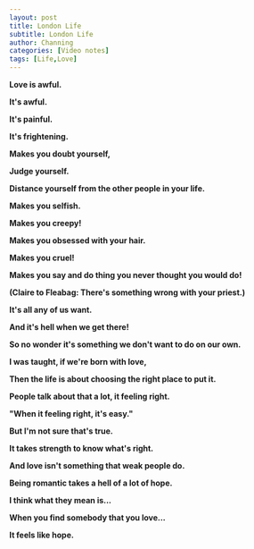```yaml
---
layout: post
title: London Life
subtitle: London Life
author: Channing
categories: [Video notes]
tags: [Life,Love]
---
```


**Love is awful.**

**It's awful.**

**It's painful.**

**It's frightening.**

**Makes you doubt yourself,**

**Judge yourself.**

**Distance yourself from the other people in your life.**

**Makes you selfish.**

**Makes you creepy!**

**Makes you obsessed with your hair.**

**Makes you cruel!**

**Makes you say and do thing you never thought you would do!**

**(Claire to Fleabag: There's something wrong with your priest.)**

**It's all any of us want.**

**And it's hell when we get there!**

**So no wonder it's something we don't want to do on our own.**

**I was taught, if we're born with love,**

**Then the life is about choosing the right place to put it.**

**People talk about that a lot, it feeling right.**

**"When it feeling right, it's easy."**

**But I'm not sure that's true.**

**It takes strength to know what's right.**

**And love isn't something that weak people do.**

**Being romantic takes a hell of a lot of hope.**

**I think what they mean is...**

**When you find somebody that you love...**

**It feels like hope.**
